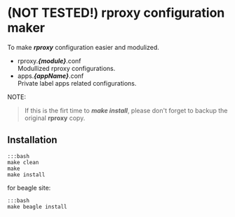 (NOT TESTED!) rproxy configuration maker
================================

To make ***rproxy*** configuration easier and modulized.

*   rproxy.***{module}***.conf  
    Modullized rproxy configurations.
*   apps.***{appName}***.conf  
    Private label apps related configurations.

NOTE:

> If this is the firt time to ***make install***,
> please don't forget to backup the original **rproxy** copy.

Installation
--------------------------------

    :::bash
    make clean
    make
    make install

for beagle site:

    :::bash
    make beagle install


